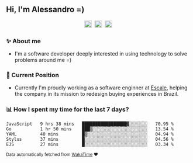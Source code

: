 ## Hi, I'm Alessandro =)

<p align="center">
  <a href="https://www.linkedin.com/in/alessandro-costa-dev/"><img src="https://img.shields.io/badge/-alessandro--costa--dev-%233f7ec6?style=flat-square&logo=Linkedin&logoColor=white" height="20"/></a>&nbsp;&nbsp;<a href="https://medium.com/@alessandro_costa"><img src="https://img.shields.io/badge/-%40alessandro__costa-%20black?style=flat-square&logo=Medium" height="20"/></a>&nbsp;&nbsp;<a href="mailto:alessandro96fc@gmail.com"><img src="https://img.shields.io/badge/-alessandro96fc%40gmail.com-%23c14438?style=flat-square&logo=Gmail&logoColor=white" height="20"/></a>
</p>

### :sparkles: About me

- I'm a software developer deeply interested in using technology to solve problems around me =)

### :office: Current Position 

-  Currently I'm proudly working as a software enginner at [Escale](https://github.com/escaletech), helping the company in its mission to redesign buying experiences in Brazil.

### :bar_chart: How I spent my time for the last 7 days?

<!--START_SECTION:waka-->
```text
JavaScript   9 hrs 38 mins   █████████████████▓░░░░░░░   70.95 % 
Go           1 hr 50 mins    ███▒░░░░░░░░░░░░░░░░░░░░░   13.54 % 
YAML         40 mins         █▒░░░░░░░░░░░░░░░░░░░░░░░   04.94 % 
Stylus       37 mins         █░░░░░░░░░░░░░░░░░░░░░░░░   04.56 % 
EJS          27 mins         █░░░░░░░░░░░░░░░░░░░░░░░░   03.34 % 
```
<!--END_SECTION:waka-->

<sub>Data automatically fetched from [WakaTime](https://wakatime.com/) :heart:</sub>
